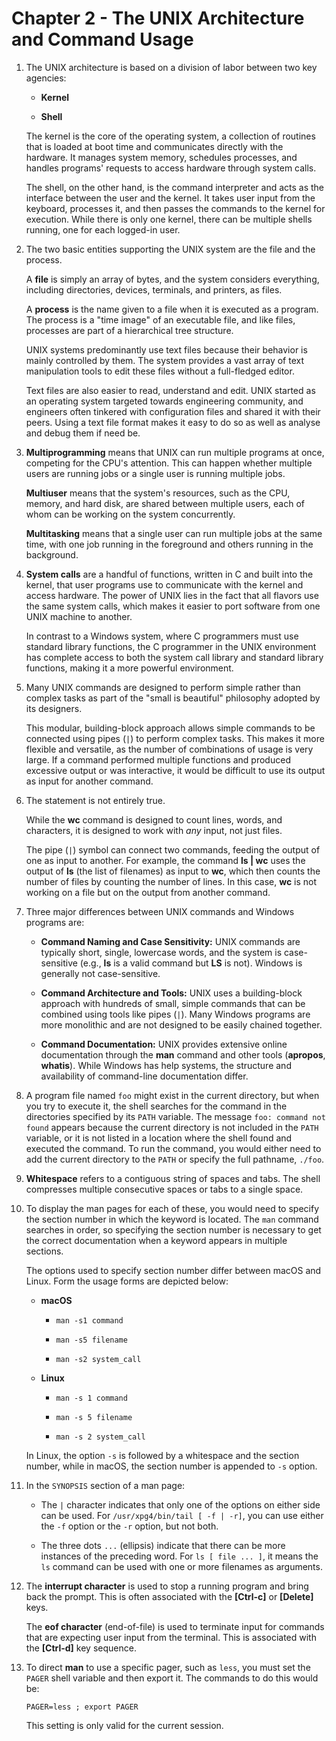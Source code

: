 # Chapter 2 - The UNIX Architecture and Command Usage

1.  The UNIX architecture is based on a division of labor between two key agencies:

    -   **Kernel**

    -   **Shell**

    The kernel is the core of the operating system, a collection of routines that is loaded at boot time and communicates directly with the hardware. It manages system memory, schedules processes, and handles programs' requests to access hardware through system calls.

    The shell, on the other hand, is the command interpreter and acts as the interface between the user and the kernel. It takes user input from the keyboard, processes it, and then passes the commands to the kernel for execution. While there is only one kernel, there can be multiple shells running, one for each logged-in user.

2.  The two basic entities supporting the UNIX system are the file and the process.

    A **file** is simply an array of bytes, and the system considers everything, including directories, devices, terminals, and printers, as files.

    A **process** is the name given to a file when it is executed as a program. The process is a "time image" of an executable file, and like files, processes are part of a hierarchical tree structure.

    UNIX systems predominantly use text files because their behavior is mainly controlled by them. The system provides a vast array of text manipulation tools to edit these files without a full-fledged editor.

    Text files are also easier to read, understand and edit. UNIX started as an operating system targeted towards engineering community, and engineers often tinkered with configuration files and shared it with their peers. Using a text file format makes it easy to do so as well as analyse and debug them if need be.

3.  **Multiprogramming** means that UNIX can run multiple programs at once, competing for the CPU's attention. This can happen whether multiple users are running jobs or a single user is running multiple jobs.

    **Multiuser** means that the system's resources, such as the CPU, memory, and hard disk, are shared between multiple users, each of whom can be working on the system concurrently.

    **Multitasking** means that a single user can run multiple jobs at the same time, with one job running in the foreground and others running in the background.

4.  **System calls** are a handful of functions, written in C and built into the kernel, that user programs use to communicate with the kernel and access hardware. The power of UNIX lies in the fact that all flavors use the same system calls, which makes it easier to port software from one UNIX machine to another.

    In contrast to a Windows system, where C programmers must use standard library functions, the C programmer in the UNIX environment has complete access to both the system call library and standard library functions, making it a more powerful environment.

5.  Many UNIX commands are designed to perform simple rather than complex tasks as part of the "small is beautiful" philosophy adopted by its designers.

    This modular, building-block approach allows simple commands to be connected using pipes (`|`) to perform complex tasks. This makes it more flexible and versatile, as the number of combinations of usage is very large. If a command performed multiple functions and produced excessive output or was interactive, it would be difficult to use its output as input for another command.

6.  The statement is not entirely true.

    While the **wc** command is designed to count lines, words, and characters, it is designed to work with _any_ input, not just files.

    The pipe (`|`) symbol can connect two commands, feeding the output of one as input to another. For example, the command **ls | wc** uses the output of **ls** (the list of filenames) as input to **wc**, which then counts the number of files by counting the number of lines. In this case, **wc** is not working on a file but on the output from another command.

7.  Three major differences between UNIX commands and Windows programs are:

    -   **Command Naming and Case Sensitivity:** UNIX commands are typically short, single, lowercase words, and the system is case-sensitive (e.g., **ls** is a valid command but **LS** is not). Windows is generally not case-sensitive.

    -   **Command Architecture and Tools:** UNIX uses a building-block approach with hundreds of small, simple commands that can be combined using tools like pipes (`|`). Many Windows programs are more monolithic and are not designed to be easily chained together.

    -   **Command Documentation:** UNIX provides extensive online documentation through the **man** command and other tools (**apropos**, **whatis**). While Windows has help systems, the structure and availability of command-line documentation differ.

8.  A program file named `foo` might exist in the current directory, but when you try to execute it, the shell searches for the command in the directories specified by its `PATH` variable. The message `foo: command not found` appears because the current directory is not included in the `PATH` variable, or it is not listed in a location where the shell found and executed the command. To run the command, you would either need to add the current directory to the `PATH` or specify the full pathname, `./foo`.

9.  **Whitespace** refers to a contiguous string of spaces and tabs. The shell compresses multiple consecutive spaces or tabs to a single space.

10. To display the man pages for each of these, you would need to specify the section number in which the keyword is located. The `man` command searches in order, so specifying the section number is necessary to get the correct documentation when a keyword appears in multiple sections.

    The options used to specify section number differ between macOS and Linux. Form the usage forms are depicted below:

    -   **macOS**

        -   `man -s1 command`

        -   `man -s5 filename`

        -   `man -s2 system_call`

    -   **Linux**

        -   `man -s 1 command`

        -   `man -s 5 filename`

        -   `man -s 2 system_call`

    In Linux, the option `-s` is followed by a whitespace and the section number, while in macOS, the section number is appended to `-s` option.

11. In the `SYNOPSIS` section of a man page:

    -   The `|` character indicates that only one of the options on either side can be used. For `/usr/xpg4/bin/tail [ -f | -r]`, you can use either the `-f` option or the `-r` option, but not both.

    -   The three dots `...` (ellipsis) indicate that there can be more instances of the preceding word. For `ls [ file ... ]`, it means the `ls` command can be used with one or more filenames as arguments.

12. The **interrupt character** is used to stop a running program and bring back the prompt. This is often associated with the **[Ctrl-c]** or **[Delete]** keys.

    The **eof character** (end-of-file) is used to terminate input for commands that are expecting user input from the terminal. This is associated with the **[Ctrl-d]** key sequence.

13. To direct **man** to use a specific pager, such as `less`, you must set the `PAGER` shell variable and then export it. The commands to do this would be:

    ```
    PAGER=less ; export PAGER
    ```

    This setting is only valid for the current session.

